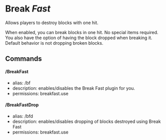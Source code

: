 # Break *Fast*

Allows players to destroy blocks with one hit.

When enabled, you can break blocks in one hit. No special items required. You also have the option of having the block dropped when breaking it. Default behavior is not dropping broken blocks.


Commands
--------

#### /BreakFast
- alias: /bf
- description: enables/disables the Break Fast plugin for you.
- permissions: breakfast.use

#### /BreakFastDrop
- alias: /bfd
- description: enables/disables dropping of blocks destroyed using Break Fast
- permissions: breakfast.use
